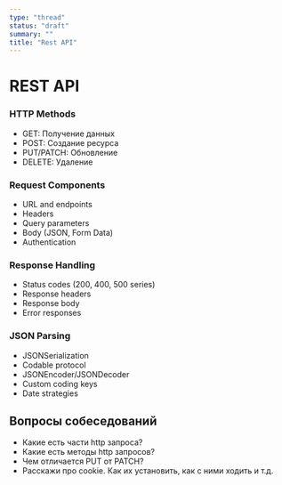 ```yaml
---
type: "thread"
status: "draft"
summary: ""
title: "Rest API"
---
```


# REST API


### HTTP Methods
- GET: Получение данных
- POST: Создание ресурса
- PUT/PATCH: Обновление
- DELETE: Удаление

### Request Components
- URL and endpoints
- Headers
- Query parameters
- Body (JSON, Form Data)
- Authentication

### Response Handling
- Status codes (200, 400, 500 series)
- Response headers
- Response body
- Error responses

### JSON Parsing
- JSONSerialization
- Codable protocol
- JSONEncoder/JSONDecoder
- Custom coding keys
- Date strategies

## Вопросы собеседований
- Какие есть части http запроса?
- Какие есть методы http запросов?
- Чем отличается PUT от PATCH?
- Расскажи про cookie. Как их установить, как с ними ходить и т.д.


